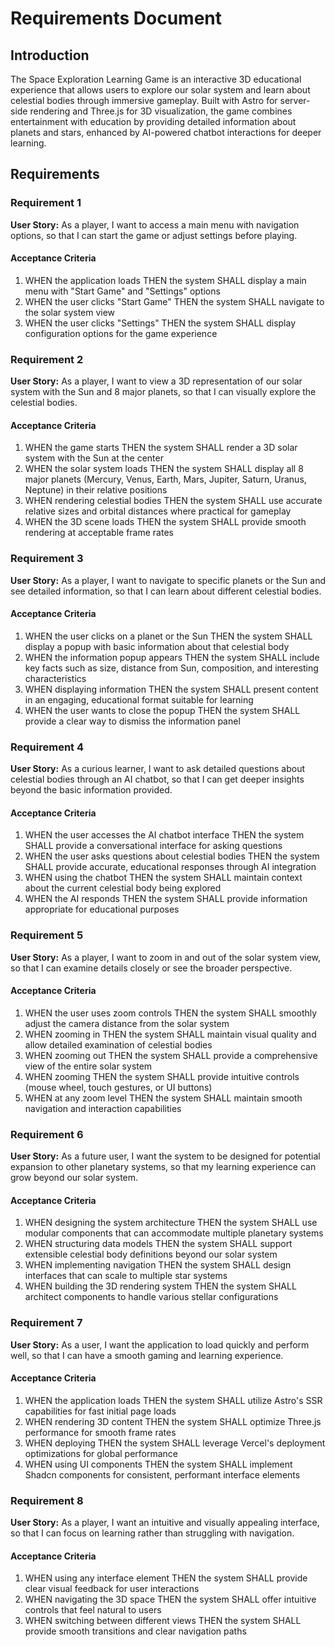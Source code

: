 # Requirements Document

## Introduction

The Space Exploration Learning Game is an interactive 3D educational experience that allows users to explore our solar system and learn about celestial bodies through immersive gameplay. Built with Astro for server-side rendering and Three.js for 3D visualization, the game combines entertainment with education by providing detailed information about planets and stars, enhanced by AI-powered chatbot interactions for deeper learning.

## Requirements

### Requirement 1

**User Story:** As a player, I want to access a main menu with navigation options, so that I can start the game or adjust settings before playing.

#### Acceptance Criteria

1. WHEN the application loads THEN the system SHALL display a main menu with "Start Game" and "Settings" options
2. WHEN the user clicks "Start Game" THEN the system SHALL navigate to the solar system view
3. WHEN the user clicks "Settings" THEN the system SHALL display configuration options for the game experience

### Requirement 2

**User Story:** As a player, I want to view a 3D representation of our solar system with the Sun and 8 major planets, so that I can visually explore the celestial bodies.

#### Acceptance Criteria

1. WHEN the game starts THEN the system SHALL render a 3D solar system with the Sun at the center
2. WHEN the solar system loads THEN the system SHALL display all 8 major planets (Mercury, Venus, Earth, Mars, Jupiter, Saturn, Uranus, Neptune) in their relative positions
3. WHEN rendering celestial bodies THEN the system SHALL use accurate relative sizes and orbital distances where practical for gameplay
4. WHEN the 3D scene loads THEN the system SHALL provide smooth rendering at acceptable frame rates

### Requirement 3

**User Story:** As a player, I want to navigate to specific planets or the Sun and see detailed information, so that I can learn about different celestial bodies.

#### Acceptance Criteria

1. WHEN the user clicks on a planet or the Sun THEN the system SHALL display a popup with basic information about that celestial body
2. WHEN the information popup appears THEN the system SHALL include key facts such as size, distance from Sun, composition, and interesting characteristics
3. WHEN displaying information THEN the system SHALL present content in an engaging, educational format suitable for learning
4. WHEN the user wants to close the popup THEN the system SHALL provide a clear way to dismiss the information panel

### Requirement 4

**User Story:** As a curious learner, I want to ask detailed questions about celestial bodies through an AI chatbot, so that I can get deeper insights beyond the basic information provided.

#### Acceptance Criteria

1. WHEN the user accesses the AI chatbot interface THEN the system SHALL provide a conversational interface for asking questions
2. WHEN the user asks questions about celestial bodies THEN the system SHALL provide accurate, educational responses through AI integration
3. WHEN using the chatbot THEN the system SHALL maintain context about the current celestial body being explored
4. WHEN the AI responds THEN the system SHALL provide information appropriate for educational purposes

### Requirement 5

**User Story:** As a player, I want to zoom in and out of the solar system view, so that I can examine details closely or see the broader perspective.

#### Acceptance Criteria

1. WHEN the user uses zoom controls THEN the system SHALL smoothly adjust the camera distance from the solar system
2. WHEN zooming in THEN the system SHALL maintain visual quality and allow detailed examination of celestial bodies
3. WHEN zooming out THEN the system SHALL provide a comprehensive view of the entire solar system
4. WHEN zooming THEN the system SHALL provide intuitive controls (mouse wheel, touch gestures, or UI buttons)
5. WHEN at any zoom level THEN the system SHALL maintain smooth navigation and interaction capabilities

### Requirement 6

**User Story:** As a future user, I want the system to be designed for potential expansion to other planetary systems, so that my learning experience can grow beyond our solar system.

#### Acceptance Criteria

1. WHEN designing the system architecture THEN the system SHALL use modular components that can accommodate multiple planetary systems
2. WHEN structuring data models THEN the system SHALL support extensible celestial body definitions beyond our solar system
3. WHEN implementing navigation THEN the system SHALL design interfaces that can scale to multiple star systems
4. WHEN building the 3D rendering system THEN the system SHALL architect components to handle various stellar configurations

### Requirement 7

**User Story:** As a user, I want the application to load quickly and perform well, so that I can have a smooth gaming and learning experience.

#### Acceptance Criteria

1. WHEN the application loads THEN the system SHALL utilize Astro's SSR capabilities for fast initial page loads
2. WHEN rendering 3D content THEN the system SHALL optimize Three.js performance for smooth frame rates
3. WHEN deploying THEN the system SHALL leverage Vercel's deployment optimizations for global performance
4. WHEN using UI components THEN the system SHALL implement Shadcn components for consistent, performant interface elements

### Requirement 8

**User Story:** As a player, I want an intuitive and visually appealing interface, so that I can focus on learning rather than struggling with navigation.

#### Acceptance Criteria

1. WHEN using any interface element THEN the system SHALL provide clear visual feedback for user interactions
2. WHEN navigating the 3D space THEN the system SHALL offer intuitive controls that feel natural to users
3. WHEN switching between different views THEN the system SHALL provide smooth transitions and clear navigation paths
